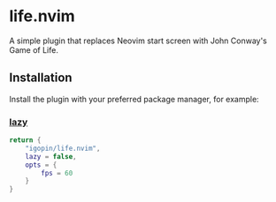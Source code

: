 # life.nvim
A simple plugin that replaces Neovim start screen with John Conway's Game of Life.

## Installation
Install the plugin with your preferred package manager, for example:

### [lazy](https://github.com/folke/lazy.nvim)
```lua
return {
    "igopin/life.nvim",
    lazy = false,
    opts = {
        fps = 60
    }
}
```
